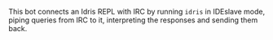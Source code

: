 This bot connects an Idris REPL with IRC by running `idris` in IDEslave mode,
piping queries from IRC to it, interpreting the responses and sending them
back.
